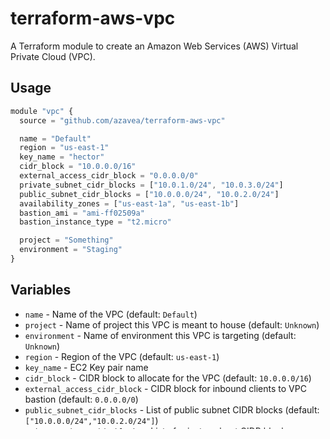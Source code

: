 # terraform-aws-vpc

A Terraform module to create an Amazon Web Services (AWS) Virtual Private Cloud (VPC).

## Usage

```javascript
module "vpc" {
  source = "github.com/azavea/terraform-aws-vpc"

  name = "Default"
  region = "us-east-1"
  key_name = "hector"
  cidr_block = "10.0.0.0/16"
  external_access_cidr_block = "0.0.0.0/0"
  private_subnet_cidr_blocks = ["10.0.1.0/24", "10.0.3.0/24"]
  public_subnet_cidr_blocks = ["10.0.0.0/24", "10.0.2.0/24"]
  availability_zones = ["us-east-1a", "us-east-1b"]
  bastion_ami = "ami-ff02509a"
  bastion_instance_type = "t2.micro"

  project = "Something"
  environment = "Staging"
}
```

## Variables

- `name` - Name of the VPC (default: `Default`)
- `project` - Name of project this VPC is meant to house (default: `Unknown`)
- `environment` - Name of environment this VPC is targeting (default: `Unknown`)
- `region` - Region of the VPC (default: `us-east-1`)
- `key_name` - EC2 Key pair name
- `cidr_block` - CIDR block to allocate for the VPC (default: `10.0.0.0/16`)
- `external_access_cidr_block` - CIDR block for inbound clients to VPC bastion
  (default: `0.0.0.0/0`)
- `public_subnet_cidr_blocks` - List of public subnet CIDR blocks (default: `["10.0.0.0/24","10.0.2.0/24"]`)
- `private_subnet_cidr_blocks` - List of private subnet CIDR blocks (default: `["10.0.1.0/24", "10.0.3.0/24"]`)
- `availability_zones` - List of availability zones (default: `["us-east-1a", "us-east-1b"]`)
- `bastion_ami` - Bastion Amazon Machine Image (AMI) ID
- `bastion_instance_type` - Instance type for bastion instance (default: `t2.micro`))

## Outputs

- `id` - VPC ID
- `public_subnet_ids` - List of public subnet IDs
- `private_subnets_ids` - List of private subnet IDs
- `bastion_hostname` - Public DNS name for bastion instance
- `bastion_security_group_id` - Security group ID tied to bastion instance
- `cidr_block` - The CIDR block associated with the VPC
- `nat_gateway_ips` - List of Elastic IPs associated with NAT gateways
- `bastion_network_interface_id` - ID of the Bastion instance's primary network interface
